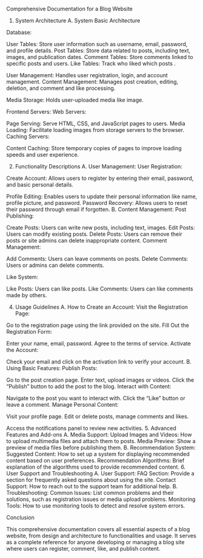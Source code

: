 Comprehensive Documentation for a Blog Website
1. System Architecture
A. System Basic Architecture

Database:

User Tables: Store user information such as username, email, password, and profile details.
Post Tables: Store data related to posts, including text, images, and publication dates.
Comment Tables: Store comments linked to specific posts and users.
Like Tables: Track who liked which posts .

User Management: Handles user registration, login, and account management.
Content Management: Manages post creation, editing, deletion, and comment and like processing.

Media Storage: Holds user-uploaded media like image.

Frontend Servers:
Web Servers:

Page Serving: Serve HTML, CSS, and JavaScript pages to users.
Media Loading: Facilitate loading images  from storage servers to the browser.
Caching Servers:

Content Caching: Store temporary copies of pages to improve loading speeds and user experience.

2. Functionality Descriptions
A. User Management:
User Registration:

Create Account: Allows users to register by entering their email, password, and basic personal details.

Profile Editing: Enables users to update their personal information like name, profile picture, and password.
Password Recovery: Allows users to reset their password through email if forgotten.
B. Content Management:
Post Publishing:

Create Posts: Users can write new posts, including text, images.
Edit Posts: Users can modify existing posts.
Delete Posts: Users can remove their posts or site admins can delete inappropriate content.
Comment Management:

Add Comments: Users can leave comments on posts.
Delete Comments: Users or admins can delete comments.

Like System:

Like Posts: Users can like posts.
Like Comments: Users can like comments made by others.


4. Usage Guidelines
A. How to Create an Account:
Visit the Registration Page:

Go to the registration page using the link provided on the site.
Fill Out the Registration Form:

Enter your name, email, password.
Agree to the terms of service.
Activate the Account:

Check your email and click on the activation link to verify your account.
B. Using Basic Features:
Publish Posts:

Go to the post creation page.
Enter text, upload images or videos.
Click the “Publish” button to add the post to the blog.
Interact with Content:

Navigate to the post you want to interact with.
Click the “Like” button or leave a comment.
Manage Personal Content:

Visit your profile page.
Edit or delete posts, manage comments and likes.

Access the notifications panel to review new activities.
5. Advanced Features and Add-ons
A. Media Support:
Upload Images and Videos: How to upload multimedia files and attach them to posts.
Media Preview: Show a preview of media files before publishing them.
B. Recommendation System:
Suggested Content: How to set up a system for displaying recommended content based on user preferences.
Recommendation Algorithms: Brief explanation of the algorithms used to provide recommended content.
6. User Support and Troubleshooting
A. User Support:
FAQ Section: Provide a section for frequently asked questions about using the site.
Contact Support: How to reach out to the support team for additional help.
B. Troubleshooting:
Common Issues: List common problems and their solutions, such as registration issues or media upload problems.
Monitoring Tools: How to use monitoring tools to detect and resolve system errors.


Conclusion

This comprehensive documentation covers all essential aspects of a blog website, from design and architecture to functionalities and usage.
It serves as a complete reference for anyone developing or managing a blog site where users can register, comment, like, and publish content.
